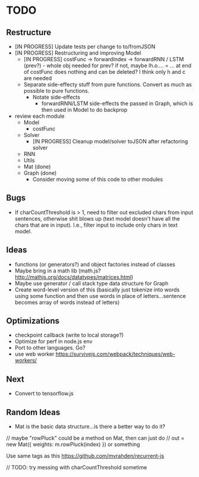 # TODO

## Restructure

* [IN PROGRESS] Update tests per change to to/fromJSON
* [IN PROGRESS] Restructuring and improving Model
  * [IN PROGRESS] costFunc -> forwardIndex -> forwardRNN / LSTM (prev?) - whole obj needed for prev? if not, maybe lh.o.... = ... at end of costFunc does nothing and can be deleted? I think only h and c are needed
  * Separate side-effecty stuff from pure functions. Convert as much as possible to pure functions.
    * Notate side-effects
      * forwardRNN/LSTM side-effects the passed in Graph, which is then used in Model to do backprop
* review each module
  * Model
    * costFunc
  * Solver
    * [IN PROGRESS] Cleanup model/solver toJSON after refactoring solver
  * RNN
  * Utils
  * Mat (done)
  * Graph (done)
    * Consider moving some of this code to other modules

## Bugs

* If charCountThreshold is > 1, need to filter out excluded chars from input sentences, otherwise shit blows up (text model doesn't have all the chars that are in input). I.e., filter input to include only chars in text model.

## Ideas

* functions (or generators?) and object factories instead of classes
* Maybe bring in a math lib (math.js? http://mathjs.org/docs/datatypes/matrices.html)
* Maybe use generator / call stack type data structure for Graph
* Create word-level version of this (basically just tokenize into words using some function and then use words in place of letters...sentence becomes array of words instead of letters)

## Optimizations

* checkpoint callback (write to local storage?)
* Optimize for perf in node.js env
* Port to other languages. Go?
* use web worker https://survivejs.com/webpack/techniques/web-workers/

## Next

* Convert to tensorflow.js

## Random Ideas

* Mat is the basic data structure...is there a better way to do it?

// maybe "rowPluck" could be a method on Mat, then can just do
// out = new Mat({ weights: m.rowPluck(index) }) or something

Use same tags as this https://github.com/mvrahden/recurrent-js

// TODO: try messing with charCountThreshold sometime

